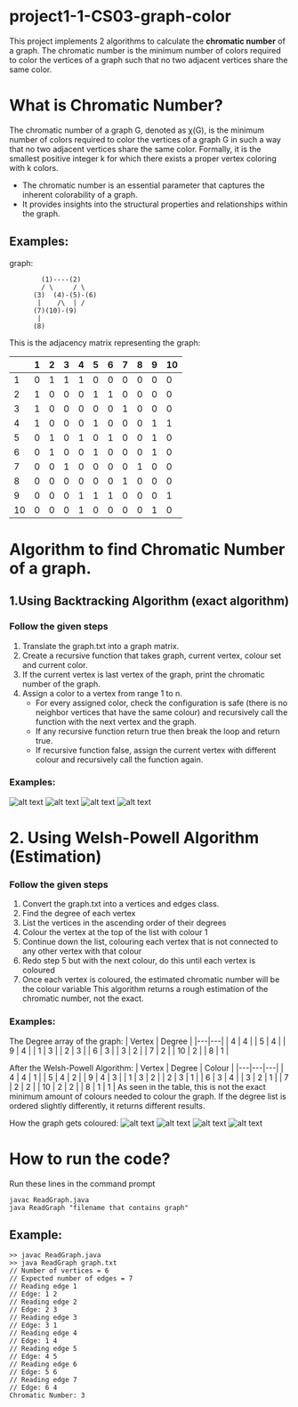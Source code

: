 # project1-1-CS03-graph-color
 
This project implements 2 algorithms to calculate the **chromatic number** of a graph. The chromatic number is the minimum number of colors required to color the vertices of a graph such that no two adjacent vertices share the same color.

# What is Chromatic Number?
The chromatic number of a graph G, denoted as χ(G), is the minimum number of colors required to color the vertices of a graph G in such a way that no two adjacent vertices share the same color. Formally, it is the smallest positive integer k for which there exists a proper vertex coloring with k colors.

- The chromatic number is an essential parameter that captures the inherent colorability of a graph.
- It provides insights into the structural properties and relationships within the graph.

## Examples:
graph:
```
        (1)----(2)
        / \     / \
      (3)  (4)-(5)-(6)
       |    /\  | /
      (7)(10)-(9)
       |    
      (8)
```
This is the adjacency matrix representing the graph:

|   | 1 | 2 | 3 | 4 | 5 | 6 | 7 | 8 | 9 | 10 |
|---|---|---|---|---|---|---|---|---|---|---|
| 1 | 0 | 1 | 1 | 1 | 0 | 0 | 0 | 0 | 0 | 0 |
| 2 | 1 | 0 | 0 | 0 | 1 | 1 | 0 | 0 | 0 | 0 |
| 3 | 1 | 0 | 0 | 0 | 0 | 0 | 1 | 0 | 0 | 0 |
| 4 | 1 | 0 | 0 | 0 | 1 | 0 | 0 | 0 | 1 | 1 |
| 5 | 0 | 1 | 0 | 1 | 0 | 1 | 0 | 0 | 1 | 0 |
| 6 | 0 | 1 | 0 | 0 | 1 | 0 | 0 | 0 | 1 | 0 |
| 7 | 0 | 0 | 1 | 0 | 0 | 0 | 0 | 1 | 0 | 0 |
| 8 | 0 | 0 | 0 | 0 | 0 | 0 | 1 | 0 | 0 | 0 |
| 9 | 0 | 0 | 0 | 1 | 1 | 1 | 0 | 0 | 0 | 1 |
| 10 | 0 | 0 | 0 | 1 | 0 | 0 | 0 | 0 | 1 | 0 |
    
# Algorithm to find Chromatic Number of a graph.

## 1.Using Backtracking Algorithm (exact algorithm)
### Follow the given steps

1. Translate the graph.txt into a graph matrix.
2. Create a recursive function that takes graph, current vertex, colour set and current color.
3. If the current vertex is last vertex of the graph, print the chromatic number of the graph.
4. Assign a color to a vertex from range 1 to n.
    - For every assigned color, check the configuration is safe (there is no neighbor vertices that have the same colour) and recursively call the function with the next vertex and the graph.
    - If any recursive function return true then break the loop and return true.
    - If recursive function false, assign the current vertex with different colour and recursively call the function again.

### Examples:
![alt text](img/img1.png)
![alt text](img/img2.png)
![alt text](img/img3.png)
![alt text](img/img4.png)
# 2. Using Welsh-Powell Algorithm (Estimation)
### Follow the given steps

1. Convert the graph.txt into a vertices and edges class.
2. Find the degree of each vertex
3. List the vertices in the ascending order of their degrees
4. Colour the vertex at the top of the list with colour 1
5. Continue down the list, colouring each vertex that is not connected to any other vertex with that colour
6. Redo step 5 but with the next colour, do this until each vertex is coloured
7. Once each vertex is coloured, the estimated chromatic number will be the colour variable
This algorithm returns a rough estimation of the chromatic number, not the exact.

### Examples:
The Degree array of the graph:
| Vertex | Degree |
|---|---|
| 4 | 4 |
| 5 | 4 |
| 9 | 4 |
| 1 | 3 |
| 2 | 3 |
| 6 | 3 |
| 3 | 2 |
| 7 | 2 |
| 10 | 2 |
| 8 | 1 |

After the Welsh-Powell Algorithm:
| Vertex | Degree | Colour |
|---|---|---|
| 4 | 4 | 1 | 
| 5 | 4 | 2 |
| 9 | 4 | 3 | 
| 1 | 3 | 2 | 
| 2 | 3 | 1 |
| 6 | 3 | 4 |
| 3 | 2 | 1 |
| 7 | 2 | 2 |
| 10 | 2 | 2 |
| 8 | 1 | 1 |
As seen in the table, this is not the exact minimum amount of colours needed to colour the graph. If the degree list is ordered slightly differently, it returns different results. 

How the graph gets coloured: 
![alt text](img/img5.png)
![alt text](img/img6.png)
![alt text](img/img7.png)
![alt text](img/img8.png)

# How to run the code?
Run these lines in the command prompt
```
javac ReadGraph.java
java ReadGraph "filename that contains graph"
```
## Example:
```
>> javac ReadGraph.java
>> java ReadGraph graph.txt
// Number of vertices = 6
// Expected number of edges = 7
// Reading edge 1
// Edge: 1 2
// Reading edge 2
// Edge: 2 3
// Reading edge 3
// Edge: 3 1
// Reading edge 4
// Edge: 1 4
// Reading edge 5
// Edge: 4 5
// Reading edge 6
// Edge: 5 6
// Reading edge 7
// Edge: 6 4
Chromatic Number: 3
```



